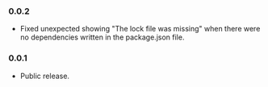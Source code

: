 ### 0.0.2
- Fixed unexpected showing "The lock file was missing" when there were no dependencies written in the package.json file.

### 0.0.1
- Public release.

